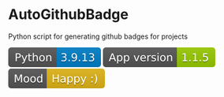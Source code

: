 # AutoGithubBadge
Python script for generating github badges for projects

![PyVer](https://github.com/H4NM/AutoGithubBadge/blob/main/py_badge.svg)
![App](https://github.com/H4NM/AutoGithubBadge/blob/main/app_badge.svg)
![Mood](https://github.com/H4NM/AutoGithubBadge/blob/main/mood_badge.svg)
